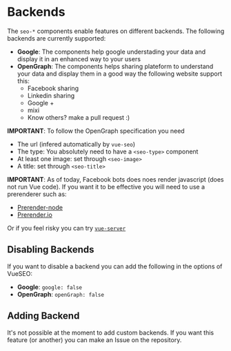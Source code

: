 # Backends

The `seo-*` components enable features on different backends. The following backends are currently supported: 

- __Google__: The components help google understading your data and display it in an enhanced way to your users
- __OpenGraph__: The components helps sharing plateform to understand your data and display them in a good way the following website support this:
  - Facebook sharing
  - Linkedin sharing
  - Google +
  - mixi
  - Know others? make a pull request :)


__IMPORTANT__: To follow the OpenGraph specification you need
- The url (infered automatically by `vue-seo`)
- The type: You absolutely need to have a `<seo-type>` component
- At least one image: set through `<seo-image>`
- A title: set through `<seo-title>`


__IMPORTANT__: As of today, Facebook bots does noes render javascript (does not run Vue code). If you want it to be effective you will need to use a prerenderer such as:
  - [Prerender-node](https://github.com/prerender/prerender-node)
  - [Prerender.io](https://prerender.io)

Or if you feel risky you can try [`vue-server`](https://github.com/ngsru/vue-server)

## Disabling Backends

If you want to disable a backend you can add the following in the options of VueSEO:

- __Google__: `google: false`
- __OpenGraph__: `openGraph: false`

## Adding Backend

It's not possible at the moment to add custom backends. If you want this feature (or another) you can make an Issue on the repository.
